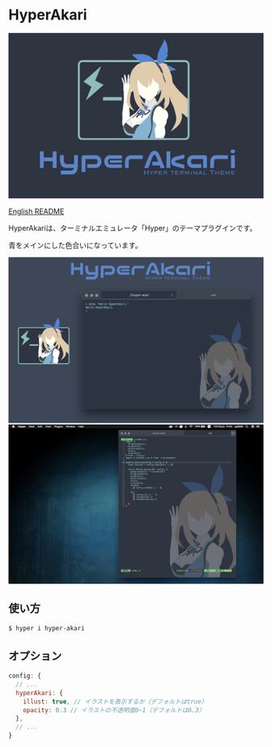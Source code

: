 # HyperAkari
![poster](./res/poster.png)

[English README](README.en.md)

HyperAkariは、ターミナルエミュレータ「Hyper」のテーマプラグインです。

青をメインにした色合いになっています。

![poster2](./res/poster2.png)
![screenshot](./res/screenshot.png)

## 使い方
```bash
$ hyper i hyper-akari
```

## オプション
```js:.hyper.js
config: {
  // ...
  hyperAkari: {
    illust: true, // イラストを表示するか（デフォルトはtrue）
    opacity: 0.3 // イラストの不透明度0~1（デフォルトは0.3）
  },
  // ...
}
```